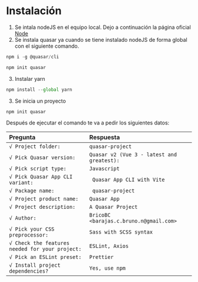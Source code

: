 # Instalación
1. Se intala nodeJS en el equipo local. 
Dejo a continuación la página oficial [Node](https://nodejs.org/en)
2. Se instala quasar ya cuando se tiene instalado nodeJS de forma global con el siguiente comando.

```js
npm i -g @quasar/cli
```
```js
npm init quasar
```

3. Instalar yarn
```js
npm install --global yarn
```
3. Se inicia un proyecto
```js
npm init quasar
```

Después de ejecutar el comando te va a pedir los siguientes datos:

| Pregunta | Respuesta     |
| :-------- | :------- | 
| `√ Project folder:` | `quasar-project ` | 
| `√ Pick Quasar version:` | `Quasar v2 (Vue 3 - latest and greatest):` | 
| `√ Pick script type:` | `Javascript` | 
| `√ Pick Quasar App CLI variant:` | ` Quasar App CLI with Vite` | 
| `√ Package name:` | ` quasar-project` | 
| `√ Project product name:` | `Quasar App` | 
| `√ Project description:` | `A Quasar Project` | 
| `√ Author:` | `BricoBC <barajas.c.bruno.n@gmail.com>` | 
| `√ Pick your CSS preprocessor:` | `Sass with SCSS syntax` | 
| `√ Check the features needed for your project:` | `ESLint, Axios` | 
| `√ Pick an ESLint preset:` | `Prettier` | 
| `√ Install project dependencies?` | `Yes, use npm` | 